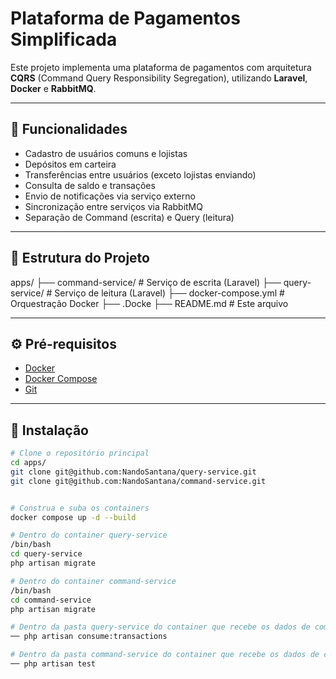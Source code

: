 # Plataforma de Pagamentos Simplificada

Este projeto implementa uma plataforma de pagamentos com arquitetura **CQRS** (Command Query Responsibility Segregation), utilizando **Laravel**, **Docker** e **RabbitMQ**.

---

## 🚀 Funcionalidades

- Cadastro de usuários comuns e lojistas
- Depósitos em carteira
- Transferências entre usuários (exceto lojistas enviando)
- Consulta de saldo e transações
- Envio de notificações via serviço externo
- Sincronização entre serviços via RabbitMQ
- Separação de Command (escrita) e Query (leitura)

---

## 🧱 Estrutura do Projeto


apps/ 
    ├── command-service/ # Serviço de escrita (Laravel) 
    ├── query-service/ # Serviço de leitura (Laravel) 
├── docker-compose.yml # Orquestração Docker 
├── .Docke
├── README.md # Este arquivo


---

## ⚙️ Pré-requisitos

- [Docker](https://www.docker.com/)
- [Docker Compose](https://docs.docker.com/compose/)
- [Git](https://git-scm.com/)

---

## 🧪 Instalação

```bash
# Clone o repositório principal
cd apps/
git clone git@github.com:NandoSantana/query-service.git
git clone git@github.com:NandoSantana/command-service.git


# Construa e suba os containers
docker compose up -d --build

# Dentro do container query-service 
/bin/bash
cd query-service 
php artisan migrate

# Dentro do container command-service 
/bin/bash
cd command-service 
php artisan migrate

# Dentro da pasta query-service do container que recebe os dados de command-service 
── php artisan consume:transactions

# Dentro da pasta command-service do container que recebe os dados de command-service 
── php artisan test
